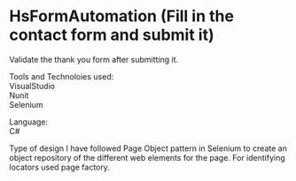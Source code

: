# HsFormAutomation (Fill in the contact form and submit it)
Validate the thank you form after submitting it.

Tools and Technoloies used:                                                                                                                                      
VisualStudio                                                                                      
Nunit                                                                                                                                                           
Selenium                                                                                                                                                                 

Language:                                                                                                                                      
C#


Type of design
I have followed Page Object pattern in Selenium to create an object repository of the different web elements for the page.
For identifying locators used page factory.



